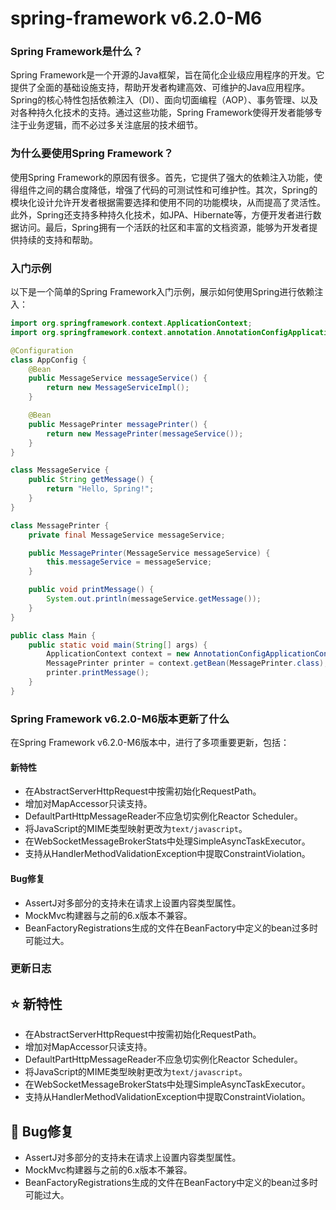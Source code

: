 # spring-framework v6.2.0-M6
### Spring Framework是什么？

Spring Framework是一个开源的Java框架，旨在简化企业级应用程序的开发。它提供了全面的基础设施支持，帮助开发者构建高效、可维护的Java应用程序。Spring的核心特性包括依赖注入（DI）、面向切面编程（AOP）、事务管理、以及对各种持久化技术的支持。通过这些功能，Spring Framework使得开发者能够专注于业务逻辑，而不必过多关注底层的技术细节。

### 为什么要使用Spring Framework？

使用Spring Framework的原因有很多。首先，它提供了强大的依赖注入功能，使得组件之间的耦合度降低，增强了代码的可测试性和可维护性。其次，Spring的模块化设计允许开发者根据需要选择和使用不同的功能模块，从而提高了灵活性。此外，Spring还支持多种持久化技术，如JPA、Hibernate等，方便开发者进行数据访问。最后，Spring拥有一个活跃的社区和丰富的文档资源，能够为开发者提供持续的支持和帮助。

### 入门示例

以下是一个简单的Spring Framework入门示例，展示如何使用Spring进行依赖注入：

```java
import org.springframework.context.ApplicationContext;
import org.springframework.context.annotation.AnnotationConfigApplicationContext;

@Configuration
class AppConfig {
    @Bean
    public MessageService messageService() {
        return new MessageServiceImpl();
    }

    @Bean
    public MessagePrinter messagePrinter() {
        return new MessagePrinter(messageService());
    }
}

class MessageService {
    public String getMessage() {
        return "Hello, Spring!";
    }
}

class MessagePrinter {
    private final MessageService messageService;

    public MessagePrinter(MessageService messageService) {
        this.messageService = messageService;
    }

    public void printMessage() {
        System.out.println(messageService.getMessage());
    }
}

public class Main {
    public static void main(String[] args) {
        ApplicationContext context = new AnnotationConfigApplicationContext(AppConfig.class);
        MessagePrinter printer = context.getBean(MessagePrinter.class);
        printer.printMessage();
    }
}
```

### Spring Framework v6.2.0-M6版本更新了什么

在Spring Framework v6.2.0-M6版本中，进行了多项重要更新，包括：

#### 新特性
- 在AbstractServerHttpRequest中按需初始化RequestPath。
- 增加对MapAccessor只读支持。
- DefaultPartHttpMessageReader不应急切实例化Reactor Scheduler。
- 将JavaScript的MIME类型映射更改为`text/javascript`。
- 在WebSocketMessageBrokerStats中处理SimpleAsyncTaskExecutor。
- 支持从HandlerMethodValidationException中提取ConstraintViolation。

#### Bug修复
- AssertJ对多部分的支持未在请求上设置内容类型属性。
- MockMvc构建器与之前的6.x版本不兼容。
- BeanFactoryRegistrations生成的文件在BeanFactory中定义的bean过多时可能过大。

### 更新日志

## ⭐ 新特性
- 在AbstractServerHttpRequest中按需初始化RequestPath。
- 增加对MapAccessor只读支持。
- DefaultPartHttpMessageReader不应急切实例化Reactor Scheduler。
- 将JavaScript的MIME类型映射更改为`text/javascript`。
- 在WebSocketMessageBrokerStats中处理SimpleAsyncTaskExecutor。
- 支持从HandlerMethodValidationException中提取ConstraintViolation。

## 🐞 Bug修复
- AssertJ对多部分的支持未在请求上设置内容类型属性。
- MockMvc构建器与之前的6.x版本不兼容。
- BeanFactoryRegistrations生成的文件在BeanFactory中定义的bean过多时可能过大。